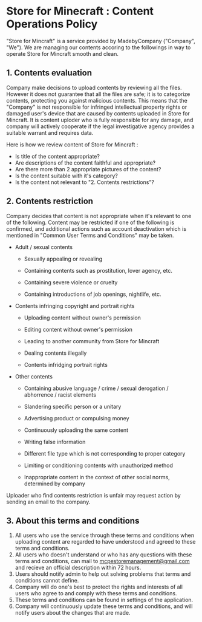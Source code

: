 # Store for Minecraft : Content Operations Policy

"Store for Mincraft" is a service provided by MadebyCompany ("Company", "We"). We are managing our contents accoring to the followings in way to operate Store for Mincraft smooth and clean.



## 1. Contents evaluation

Company make decisions to upload contents by reviewing all the files. However it does not guarantee that all the files are safe; it is to categorize contents, protecting you against malicious contents. This means that the "Company" is not responsible for infringed intellectual property rights or damaged user's device that are caused by contents uploaded in Store for Mincraft. It is content uploder who is fully responsible for any damage, and company will actively cooperate if the legal investigative agency provides a suitable warrant and requires data.

Here is how we review content of Store for Mincraft :

* Is title of the content appropriate?
* Are descriptions of the content faithful and appropriate?
* Are there more than 2 appropriate pictures of the content?
* Is the content suitable with it's category?
* Is the content not relevant to "2. Contents restrictions"?



## 2. Contents restriction

Company decides that content is not appropriate when it's relevant to one of the following. Content may be restricted if one of the following is confirmed, and additional actions such as account deactivation which is mentioned in "Common User Terms and Conditions" may be taken.

* Adult / sexual contents

  * Sexually appealing or revealing

  * Containing contents such as prostitution, lover agency, etc.

  * Containing severe violence or cruelty

  * Containing introductions of job openings, nightlife, etc.

    

* Contents infringing copyright and portrait rights

  * Uploading content without owner's permission

  * Editing content without owner's permission

  * Leading to another community from Store for Mincraft

  * Dealing contents illegally

  * Contents infridging portrait rights

    

* Other contents

  * Containing abusive language / crime / sexual derogation / abhorrence / racist elements

  * Slandering specific person or a unitary

  * Advertising product or compulsing money

  * Continuously uploading the same content

  * Writing false information

  * Different file type which is not corresponding to proper category

  * Limiting or conditioning contents with unauthorized method

  * Inappropriate content in the context of other social norms, determined by company

    

Uploader who find contents restriction is unfair may request action by sending an email to the company.



## 3. About this terms and conditions

1. All users who use the service through these terms and conditions when uploading content are regarded to have understood and agreed to these terms and conditions.
2. All users who doesn't understand or who has any questions with these terms and conditions, can mail to mcpestoremanagement@gmail.com and recieve an official description within 72 hours.
3. Users should notify admin to help out solving problems that terms and conditions cannot define.
4. Company will do one's best to protect the rights and interests of all users who agree to and comply with these terms and conditions.
5. These terms and conditions can be found in settings of the application.
6. Company will continuously update these terms and conditions, and will notify users about the changes that are made.